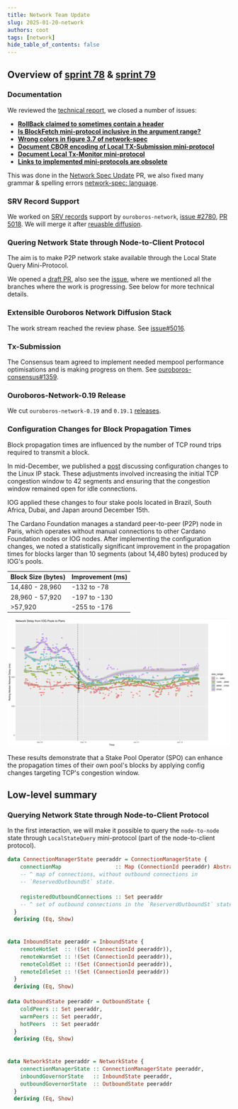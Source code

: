```yaml
---
title: Network Team Update
slug: 2025-01-20-network
authors: coot
tags: [network]
hide_table_of_contents: false
---
```


## Overview of [sprint 78][sprint-78] & [sprint 79][sprint-79]

### Documentation 

We reviewed the [technical report][network-spec], we closed a number of issues:

* [__RollBack claimed to sometimes contain a header__][on#4686]
* [__Is BlockFetch mini-protocol inclusive in the argument range?__][on#4628]
* [__Wrong colors in figure 3.7 of network-spec__][on#4662]
* [__Document CBOR encoding of Local TX-Submission mini-protocol__][on#4521]
* [__Document Local Tx-Monitor mini-protocol__][on#3420]
* [__Links to implemented mini-protocols are obsolete__][on#2780]

This was done in the [Network Spec Update][on#5036] PR, we also fixed many grammar
& spelling errors [network-spec: language][on#5044].

### SRV Record Support

We worked on [SRV records][SRV-rec] support by `ouroboros-network`, [issue
#2780][on#2780], [PR 5018][on#5018].  We will merge it after [reuasble
diffusion][on#5016].

### Quering Network State through Node-to-Client Protocol

The aim is to make P2P network stake available through the Local State Query
Mini-Protocol.

We opened a [draft PR][on#5046], also see the [issue][on#5006], where we
mentioned all the branches where the work is progressing. See below for more
technical details.

### Extensible Ouroboros Network Diffusion Stack

The work stream reached the review phase.  See [issue#5016][on#5016].

### Tx-Submission

The Consensus team agreed to implement needed mempool performance
optimisations and is making progress on them. See
[ouroboros-consensus#1359][oc#1359].

### Ouroboros-Network-0.19 Release

We cut `ouroboros-network-0.19` and `0.19.1` [releases][on-releases].

### Configuration Changes for Block Propagation Times

Block propagation times are influenced by the number of TCP round trips
required to transmit a block.

In mid-December, we published a [post][cfpost] discussing configuration
changes to the Linux IP stack. These adjustments involved increasing the
initial TCP congestion window to 42 segments and ensuring that the
congestion window remained open for idle connections.

IOG applied these changes to four stake pools located in Brazil,
South Africa, Dubai, and Japan around December 15th.

The Cardano Foundation manages a standard peer-to-peer (P2P) node in Paris,
which operates without manual connections to other Cardano
Foundation nodes or IOG nodes. After implementing the configuration changes,
we noted a statistically significant improvement in the propagation times
for blocks larger than 10 segments (about 14,480 bytes) produced by IOG's pools.

| Block Size (bytes)    | Improvement (ms) |
| --------------------- | ---------------- |
| 14,480 - 28,960       | -132 to -78      |
| 28,960 - 57,920       | -197 to -130     |
| >57,920               | -255 to -176     |

<div style="text-align: center;">
  <img src="/images/network/2025-01-20-blocks.png" alt="Block Propagation Times" width="600" />
</div>

These results demonstrate that a Stake Pool Operator (SPO) can enhance the
propagation times of their own pool's blocks by applying config changes
targeting TCP's congestion window.

## Low-level summary

### Querying Network State through Node-to-Client Protocol

In the first interaction, we will make it possible to query the `node-to-node` state
through `LocalStateQuery` mini-protocol (part of the node-to-client protocol).

```haskell
data ConnectionManagerState peeraddr = ConnectionManagerState {
    connectionMap                 :: Map (ConnectionId peeraddr) AbstractState,
    -- ^ map of connections, without outbound connections in
    -- `ReservedOutboundSt` state.

    registeredOutboundConnections :: Set peeraddr
    -- ^ set of outbound connections in the `ReserverdOutboundSt` state.
  }
  deriving (Eq, Show)


data InboundState peeraddr = InboundState {
    remoteHotSet  :: !(Set (ConnectionId peeraddr)),
    remoteWarmSet :: !(Set (ConnectionId peeraddr)),
    remoteColdSet :: !(Set (ConnectionId peeraddr)),
    remoteIdleSet :: !(Set (ConnectionId peeraddr))
  }
  deriving (Eq, Show)

data OutboundState peeraddr = OutboundState {
    coldPeers :: Set peeraddr,
    warmPeers :: Set peeraddr,
    hotPeers  :: Set peeraddr
  }
  deriving (Eq, Show)


data NetworkState peeraddr = NetworkState {
    connectionManagerState :: ConnectionManagerState peeraddr,
    inboundGovernorState   :: InboundState peeraddr,
    outboundGovernorState  :: OutboundState peeraddr
  }
  deriving (Eq, Show)
```

[sprint-78]: https://github.com/orgs/IntersectMBO/projects/5/views/1?filterQuery=sprint%3A%22Sprint+78%22
[sprint-79]: https://github.com/orgs/IntersectMBO/projects/5/views/1?filterQuery=sprint%3A%22Sprint+79%22

[network-spec]: https://ouroboros-network.cardano.intersectmbo.org/pdfs/network-spec/network-spec.pdf

[SRV-rec]: https://www.cloudflare.com/en-gb/learning/dns/dns-records/dns-srv-record/
[oc#1359]: https://github.com/IntersectMBO/ouroboros-consensus/issues/1359
[on#2780]: https://github.com/IntersectMBO/ouroboros-network/issues/2780
[on#2883]: https://github.com/IntersectMBO/ouroboros-network/issues/2883
[on#3420]: https://github.com/IntersectMBO/ouroboros-network/issues/3420
[on#4521]: https://github.com/IntersectMBO/ouroboros-network/issues/4521
[on#4628]: https://github.com/IntersectMBO/ouroboros-network/issues/4628
[on#4662]: https://github.com/IntersectMBO/ouroboros-network/issues/4662
[on#4686]: https://github.com/IntersectMBO/ouroboros-network/issues/4686
[on#5006]: https://github.com/IntersectMBO/ouroboros-network/issues/5006
[on#5016]: https://github.com/IntersectMBO/ouroboros-network/pull/5016
[on#5018]: https://github.com/IntersectMBO/ouroboros-network/pull/5018
[on#5033]: https://github.com/IntersectMBO/ouroboros-network/pull/5033
[on#5036]: https://github.com/IntersectMBO/ouroboros-network/pull/5036
[on#5044]: https://github.com/IntersectMBO/ouroboros-network/pull/5044
[on#5046]: https://github.com/IntersectMBO/ouroboros-network/pull/5046
[on-releases]: https://github.com/orgs/IntersectMBO/projects/5/views/18
[cfpost]: https://forum.cardano.org/t/problem-with-increasing-blocksize-or-processing-requirements/140044/7
